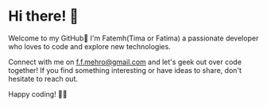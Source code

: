 # Hi there! 👋

Welcome to my GitHub🚀 I'm Fatemh(Tima or Fatima) a passionate developer who loves to code and explore new technologies. 


Connect with me on f.f.mehro@gmail.com and let's geek out over code together! If you find something interesting or have ideas to share, don't hesitate to reach out.

Happy coding! 🚀✨
